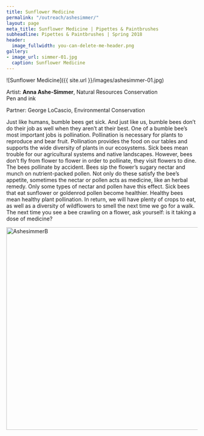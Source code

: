 ```yaml
---
title: Sunflower Medicine
permalink: "/outreach/ashesimmer/"
layout: page
meta_title: Sunflower Medicine | Pipettes & Paintbrushes
subheadline: Pipettes & Paintbrushes | Spring 2018
header:
  image_fullwidth: you-can-delete-me-header.png
gallery:
- image_url: simmer-01.jpg
  caption: Sunflower Medicine
---
```


![Sunflower Medicine]({{ site.url }}/images/ashesimmer-01.jpg)

Artist: **Anna Ashe-Simmer**, Natural Resources Conservation<br>
Pen and ink

Partner: George LoCascio, Environmental Conservation

Just like humans, bumble bees get sick. And just like us, bumble bees don’t do their job as well when they aren’t at their best. One of a bumble bee’s most important jobs is pollination. Pollination is necessary for plants to reproduce and bear fruit. Pollination provides the food on our tables and supports the wide diversity of plants in our ecosystems. Sick bees mean trouble for our agricultural systems and native landscapes. 	However, bees don’t fly from flower to flower in order to pollinate, they visit flowers to dine. The bees pollinate by accident. Bees sip the flower’s sugary nectar and munch on nutrient-packed pollen. Not only do these satisfy the bee’s appetite, sometimes the nectar or pollen acts as medicine, like an herbal remedy. Only some types of nectar and pollen have this effect. Sick bees that eat sunflower or goldenrod pollen become healthier. Healthy bees mean healthy plant pollination. In return, we will have plenty of crops to eat, as well as a diversity of wildflowers to smell the next time we go for a walk. The next time you see a bee crawling on a flower, ask yourself: is it taking a dose of medicine?

<a data-flickr-embed="true" data-context="true"  href="https://www.flickr.com/photos/139839751@N06/27680563258/in/album-72157666010355377/" title="AshesimmerB"><img src="https://farm1.staticflickr.com/879/27680563258_206a34645e_c.jpg" width="800" height="534" alt="AshesimmerB"></a><script async src="//embedr.flickr.com/assets/client-code.js" charset="utf-8"></script>
